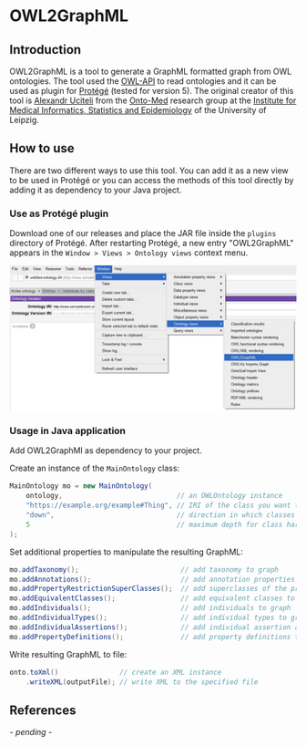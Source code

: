 # OWL2GraphML

## Introduction

OWL2GraphML is a tool to generate a GraphML formatted graph from OWL ontologies. The tool used the [OWL-API](https://github.com/owlcs/owlapi) to read ontologies and it can be used as plugin for [Protégé](https://protege.stanford.edu) (tested for version 5).
The original creator of this tool is [Alexandr Uciteli](https://www.imise.uni-leipzig.de/en/Mitarbeiter/Alexandr_Uciteli) from the [Onto-Med](http://www.onto-med.de) research group at the [Institute for Medical Informatics, Statistics and Epidemiology](https://www.imise.uni-leipzig.de/en) of the University of Leipzig.

## How to use

There are two different ways to use this tool. You can add it as a new view to be used in Protégé or you can access the methods of this tool directly by adding it as dependency to your Java project.

### Use as Protégé plugin

Download one of our releases and place the JAR file inside the `plugins` directory of Protégé. After restarting Protégé, a new entry "OWL2GraphML" appears in the `Window > Views > Ontology views` context menu.

![Location of plugin in Protégé context menu](images/location_on_protégé_menu.png)

### Usage in Java application

Add OWL2GraphMl as dependency to your project.

Create an instance of the `MainOntology` class:
```java
MainOntology mo = new MainOntology(
	ontology,                            // an OWLOntology instance
	"https://example.org/example#Thing", // IRI of the class you want to use as root of the graph
	"down",                              // direction in which classes should be harvested from the ontology (allowed are "up" and "down")
	5                                    // maximum depth for class harvesting
);
``` 

Set additional properties to manipulate the resulting GraphML:
```java
mo.addTaxonomy();                         // add taxonomy to graph
mo.addAnnotations();                      // add annotation properties to graph
mo.addPropertyRestrictionSuperClasses();  // add superclasses of the property restrictions to the graph
mo.addEquivalentClasses();                // add equivalent classes to graph
mo.addIndividuals();                      // add individuals to graph
mo.addIndividualTypes();                  // add individual types to graph
mo.addIndividualAssertions();             // add individual assertion axioms to graph
mo.addPropertyDefinitions();              // add property definitions to graph
```

Write resulting GraphML to file:
```java
onto.toXml()               // create an XML instance
    .writeXML(outputFile); // write XML to the specified file
```

## References

*- pending -*

